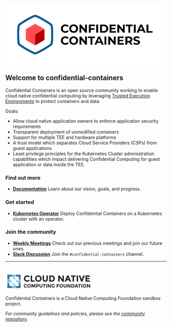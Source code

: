 ![logo](https://github.com/confidential-containers/.github/blob/main/coco_logo.png)

## Welcome to confidential-containers

Confidential Containers is an open source community working to enable cloud native confidential 
computing by leveraging 
[Trusted Execution Environments](https://en.wikipedia.org/wiki/Trusted_execution_environment) to 
protect containers and data.

Goals:
- Allow cloud native application owners to enforce application security requirements
- Transparent deployment of unmodified containers
- Support for multiple TEE and hardware platforms
- A trust model which separates Cloud Service Providers (CSPs) from guest applications
- Least privilege principles for the Kubernetes Cluster administration capabilities which impact 
delivering Confidential Computing for guest application or data inside the TEE.

### Find out more
- [**Documentation**](https://github.com/confidential-containers/documentation) Learn about our 
vision, goals, and progress.

### Get started
- [**Kubernetes Operator**](https://github.com/confidential-containers/confidential-containers-operator)
Deploy Confidential Containers on a Kubernetes cluster with an operator.

### Join the community
- [**Weekly Meetings**](https://docs.google.com/document/d/1E3GLCzNgrcigUlgWAZYlgqNTdVwiMwCRTJ0QnJhLZGA/)
Check out our previous meetings and join our future ones.
- [**Slack Discussion**](https://slack.cncf.io ) Join the `#confidential-containers` channel.


---
![cncf-logo](https://github.com/confidential-containers/.github/blob/main/cncf-logo.png)

Confidential Containers is a Cloud Native Computing Foundation sandbox project.

*For community guidelines and policies, please see the [community repository](https://github.com/confidential-containers/community).*
